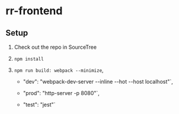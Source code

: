 # rr-frontend

## Setup

1. Check out the repo in SourceTree  

2. `npm install`

3. `npm run build: webpack --minimize`,
    
    * "dev": "webpack-dev-server --inline --hot --host localhost"`,
    
    * "prod": "http-server -p 8080"`,
    
    * "test": "jest"`
    
